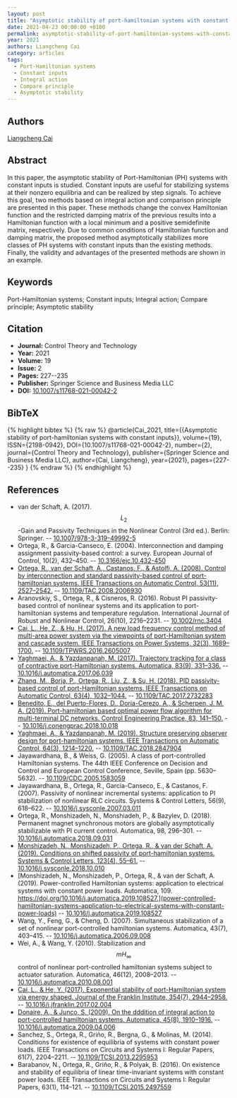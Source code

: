```yaml
---
layout: post
title: "Asymptotic stability of port-hamiltonian systems with constant inputs"
date: 2021-04-23 00:00:00 +0100
permalink: asymptotic-stability-of-port-hamiltonian-systems-with-constant-inputs
year: 2021
authors: Liangcheng Cai
category: articles
tags:
  - Port-Hamiltonian systems
  - Constant inputs
  - Integral action
  - Compare principle
  - Asymptotic stability
---
```

 
## Authors
[Liangcheng Cai](authors/liangcheng-cai)
 
## Abstract
In this paper, the asymptotic stability of Port-Hamiltonian (PH) systems with constant inputs is studied. Constant inputs are useful for stabilizing systems at their nonzero equilibria and can be realized by step signals. To achieve this goal, two methods based on integral action and comparison principle are presented in this paper. These methods change the convex Hamiltonian function and the restricted damping matrix of the previous results into a Hamiltonian function with a local minimum and a positive semidefinite matrix, respectively. Due to common conditions of Hamiltonian function and damping matrix, the proposed method asymptotically stabilizes more classes of PH systems with constant inputs than the existing methods. Finally, the validity and advantages of the presented methods are shown in an example.
 
## Keywords
Port-Hamiltonian systems; Constant inputs; Integral action; Compare principle; Asymptotic stability
 
## Citation
- **Journal:** Control Theory and Technology
- **Year:** 2021
- **Volume:** 19
- **Issue:** 2
- **Pages:** 227--235
- **Publisher:** Springer Science and Business Media LLC
- **DOI:** [10.1007/s11768-021-00042-2](https://doi.org/10.1007/s11768-021-00042-2)
 
## BibTeX
{% highlight bibtex %}
{% raw %}
@article{Cai_2021,
  title={{Asymptotic stability of port-hamiltonian systems with constant inputs}},
  volume={19},
  ISSN={2198-0942},
  DOI={10.1007/s11768-021-00042-2},
  number={2},
  journal={Control Theory and Technology},
  publisher={Springer Science and Business Media LLC},
  author={Cai, Liangcheng},
  year={2021},
  pages={227--235}
}
{% endraw %}
{% endhighlight %}
 
## References
- van der Schaft, A. (2017). $$L_{2}$$-Gain and Passivity Techniques in the Nonlinear Control (3rd ed.). Berlin: Springer. -- [10.1007/978-3-319-49992-5](https://doi.org/10.1007/978-3-319-49992-5)
- Ortega, R., & Garcia-Canseco, E. (2004). Interconnection and damping assignment passivity-based control: a survey. European Journal of Control, 10(2), 432–450. -- [10.3166/ejc.10.432-450](https://doi.org/10.3166/ejc.10.432-450)
- [Ortega, R., van der Schaft, A., Castanos, F., & Astolfi, A. (2008). Control by interconnection and standard passivity-based control of port-hamiltonian systems. IEEE Transactions on Automatic Control, 53(11), 2527–2542.](control-by-interconnection-and-standard-passivity-based-control-of-port-hamiltonian-systems) -- [10.1109/TAC.2008.2006930](https://doi.org/10.1109/TAC.2008.2006930)
- Aranovskiy, S., Ortega, R., & Cisneros, R. (2016). Robust PI passivity-based control of nonlinear systems and its application to port-hamiltonian systems and temperature regulation. International Journal of Robust and Nonlinear Control, 26(10), 2216–2231. -- [10.1002/rnc.3404](https://doi.org/10.1002/rnc.3404)
- [Cai, L., He, Z., & Hu, H. (2017). A new load frequency control method of multi-area power system via the viewpoints of port-Hamiltonian system and cascade system. IEEE Transactions on Power Systems, 32(3), 1689–1700.](a-new-load-frequency-control-method-of-multi-area-power-system-via-the-viewpoints-of-port-hamiltonian-system-and-cascade-system) -- [10.1109/TPWRS.2016.2605007](https://doi.org/10.1109/TPWRS.2016.2605007)
- [Yaghmaei, A., & Yazdanpanah, M. (2017). Trajectory tracking for a class of contractive port-Hamiltonian systems. Automatica, 83(9), 331–336.](trajectory-tracking-for-a-class-of-contractive-port-hamiltonian-systems) -- [10.1016/j.automatica.2017.06.039](https://doi.org/10.1016/j.automatica.2017.06.039)
- [Zhang, M., Borja, P., Ortega, R., Liu, Z., & Su, H. (2018). PID passivity-based control of port-Hamiltonian systems. IEEE Transactions on Automatic Control, 63(4), 1032–1044.](pid-passivity-based-control-of-port-hamiltonian-systems) -- [10.1109/TAC.2017.2732283](https://doi.org/10.1109/TAC.2017.2732283)
- [Benedito, E., del Puerto-Flores, D., Doria-Cerezo, A., & Scherpen, J. M. A. (2019). Port-hamiltonian based optimal power flow algorithm for multi-terminal DC networks. Control Engineering Practice, 83, 141–150.](port-hamiltonian-based-optimal-power-flow-algorithm-for-multi-terminal-dc-networks) -- [10.1016/j.conengprac.2018.10.018](https://doi.org/10.1016/j.conengprac.2018.10.018)
- [Yaghmaei, A., & Yazdanpanah, M. (2019). Structure preserving observer design for port-hamiltonian systems. IEEE Transactions on Automatic Control, 64(3), 1214–1220.](structure-preserving-observer-design-for-port-hamiltonian-systems) -- [10.1109/TAC.2018.2847904](https://doi.org/10.1109/TAC.2018.2847904)
- Jayawardhana, B., & Weiss, G. (2005). A class of port-controlled Hamiltonian systems. The 44th IEEE Conference on Decision and Control and European Control Conference, Seville, Spain (pp. 5630–5632). -- [10.1109/CDC.2005.1583059](https://doi.org/10.1109/CDC.2005.1583059)
- Jayawardhana, B., Ortega, R., Garcia-Canseco, E., & Castanos, F. (2007). Passivity of nonlinear incremental systems: application to PI stabilization of nonlinear RLC circuits. Systems & Control Letters, 56(9), 618–622. -- [10.1016/j.sysconle.2007.03.011](https://doi.org/10.1016/j.sysconle.2007.03.011)
- Ortega, R., Monshizadeh, N., Monshiadeh, P., & Bazylev, D. (2018). Permanent magnet synchronous motors are globally asymptotically stabilizable with PI current control. Automatica, 98, 296–301. -- [10.1016/j.automatica.2018.09.031](https://doi.org/10.1016/j.automatica.2018.09.031)
- [Monshizadeh, N., Monshizadeh, P., Ortega, R., & van der Schaft, A. (2019). Conditions on shifted passivity of port-hamiltonian systems. Systems & Control Letters, 123(4), 55–61.](conditions-on-shifted-passivity-of-port-hamiltonian-systems) -- [10.1016/j.sysconle.2018.10.010](https://doi.org/10.1016/j.sysconle.2018.10.010)
- [Monshizadeh, N., Monshizadeh, P., Ortega, R., & van der Schaft, A. (2019). Power-controlled Hamiltonian systems: application to electrical systems with constant power loads. Automatica, 109. https://doi.org/10.1016/j.automatica.2019.108527.](power-controlled-hamiltonian-systems-application-to-electrical-systems-with-constant-power-loads) -- [10.1016/j.automatica.2019.108527](https://doi.org/10.1016/j.automatica.2019.108527)
- Wang, Y., Feng, G., & Cheng, D. (2007). Simultaneous stabilization of a set of nonlinear port-controlled hamiltonian systems. Automatica, 43(7), 403–415. -- [10.1016/j.automatica.2006.09.008](https://doi.org/10.1016/j.automatica.2006.09.008)
- Wei, A., & Wang, Y. (2010). Stabilization and $${m H}_{\infty }$$ control of nonlinear port-controlled hamiltonian systems subject to actuator saturation. Automatica, 46(12), 2008–2013. -- [10.1016/j.automatica.2010.08.001](https://doi.org/10.1016/j.automatica.2010.08.001)
- [Cai, L., & He, Y. (2017). Exponential stability of port-Hamiltonian system via energy shaped. Journal of the Franklin Institute, 354(7), 2944–2958.](exponential-stability-of-port-hamiltonian-systems-via-energy-shaped-method) -- [10.1016/j.jfranklin.2017.02.004](https://doi.org/10.1016/j.jfranklin.2017.02.004)
- [Donaire, A., & Junco, S. (2009). On the dddition of integral action to port-controlled hamiltonian systems. Automatica, 45(8), 1910–1916.](on-the-addition-of-integral-action-to-port-controlled-hamiltonian-systems) -- [10.1016/j.automatica.2009.04.006](https://doi.org/10.1016/j.automatica.2009.04.006)
- Sanchez, S., Ortega, R., Griño, R., Bergna, G., & Molinas, M. (2014). Conditions for existence of equilibria of systems with constant power loads. IEEE Transactions on Circuits and Systems I: Regular Papers, 61(7), 2204–2211. -- [10.1109/TCSI.2013.2295953](https://doi.org/10.1109/TCSI.2013.2295953)
- Barabanov, N., Ortega, R., Griño, R., & Polyak, B. (2016). On existence and stability of equilibria of linear time-invariant systems with constant power loads. IEEE Transactions on Circuits and Systems I: Regular Papers, 63(1), 114–121. -- [10.1109/TCSI.2015.2497559](https://doi.org/10.1109/TCSI.2015.2497559)

